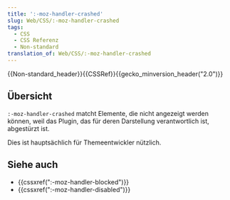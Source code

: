 ```yaml
---
title: ':-moz-handler-crashed'
slug: Web/CSS/:-moz-handler-crashed
tags:
  - CSS
  - CSS Referenz
  - Non-standard
translation_of: Web/CSS/:-moz-handler-crashed
---
```

{{Non-standard_header}}{{CSSRef}}{{gecko_minversion_header("2.0")}}

## Übersicht

`:-moz-handler-crashed` matcht Elemente, die nicht angezeigt werden können, weil das Plugin, das für deren Darstellung verantwortlich ist, abgestürzt ist.

Dies ist hauptsächlich für Themeentwickler nützlich.

## Siehe auch

- {{cssxref(":-moz-handler-blocked")}}
- {{cssxref(":-moz-handler-disabled")}}
